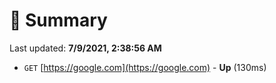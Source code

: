 # 📖 Summary
Last updated: **7/9/2021, 2:38:56 AM**

- `GET` [https://google.com](https://google.com) - **Up** (130ms)
